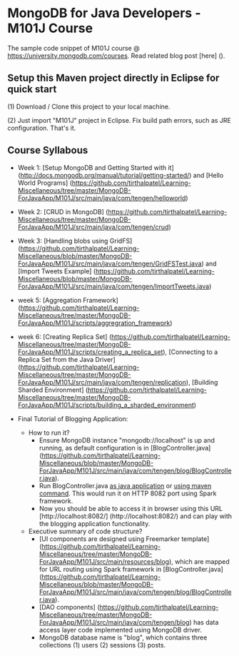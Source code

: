 MongoDB for Java Developers - M101J Course
============================================

The sample code snippet of M101J course @ https://university.mongodb.com/courses. Read related blog post [here] ().


Setup this Maven project directly in Eclipse for quick start 
-------------------------------------------------------------
(1) Download / Clone this project to your local machine.

(2) Just import "M101J" project in Eclipse. Fix build path errors, such as JRE configuration. That's it.


Course Syllabous
-----------------

* Week 1: [Setup MongoDB and Getting Started with it] (http://docs.mongodb.org/manual/tutorial/getting-started/) and [Hello World Programs] (https://github.com/tirthalpatel/Learning-Miscellaneous/tree/master/MongoDB-ForJavaApp/M101J/src/main/java/com/tengen/helloworld)

* Week 2: [CRUD in MongoDB] (https://github.com/tirthalpatel/Learning-Miscellaneous/tree/master/MongoDB-ForJavaApp/M101J/src/main/java/com/tengen/crud)

* Week 3: [Handling blobs using GridFS] (https://github.com/tirthalpatel/Learning-Miscellaneous/blob/master/MongoDB-ForJavaApp/M101J/src/main/java/com/tengen/GridFSTest.java) and [Import Tweets Example] (https://github.com/tirthalpatel/Learning-Miscellaneous/blob/master/MongoDB-ForJavaApp/M101J/src/main/java/com/tengen/ImportTweets.java) 

* week 5: [Aggregation Framework] (https://github.com/tirthalpatel/Learning-Miscellaneous/tree/master/MongoDB-ForJavaApp/M101J/scripts/aggregration_framework)

* week 6: [Creating Replica Set] (https://github.com/tirthalpatel/Learning-Miscellaneous/tree/master/MongoDB-ForJavaApp/M101J/scripts/creating_a_replica_set), [Connecting to a Replica Set from the Java Driver] (https://github.com/tirthalpatel/Learning-Miscellaneous/tree/master/MongoDB-ForJavaApp/M101J/src/main/java/com/tengen/replication), [Building Sharded Environment] (https://github.com/tirthalpatel/Learning-Miscellaneous/tree/master/MongoDB-ForJavaApp/M101J/scripts/building_a_sharded_environment)

* Final Tutorial of Blogging Application:
	* How to run it? 
		- Ensure MongoDB instance "mongodb://localhost" is up and running, as default configuration is in [BlogController.java] (https://github.com/tirthalpatel/Learning-Miscellaneous/blob/master/MongoDB-ForJavaApp/M101J/src/main/java/com/tengen/blog/BlogController.java).
		- Run BlogController.java [as java application](https://github.com/tirthalpatel/Learning-Miscellaneous/blob/master/MongoDB-ForJavaApp/M101J/src/main/java/com/tengen/blog/BlogController.java) or [using maven command](https://github.com/tirthalpatel/Learning-Miscellaneous/blob/master/MongoDB-ForJavaApp/M101J/scripts/blog_app/run.sh). This would run it on HTTP 8082 port using Spark framework.
		- Now you should be able to access it in browser using this URL [http://localhost:8082/] (http://localhost:8082/) and can play with the blogging application functionality.
	* Executive summary of code structure?
		- [UI components are designed using Freemarker template] (https://github.com/tirthalpatel/Learning-Miscellaneous/tree/master/MongoDB-ForJavaApp/M101J/src/main/resources/blog), which are mapped for URL routing using Spark framework in [BlogController.java] (https://github.com/tirthalpatel/Learning-Miscellaneous/blob/master/MongoDB-ForJavaApp/M101J/src/main/java/com/tengen/blog/BlogController.java).
		- [DAO components] (https://github.com/tirthalpatel/Learning-Miscellaneous/tree/master/MongoDB-ForJavaApp/M101J/src/main/java/com/tengen/blog) has data access layer code implemented using MongoDB driver.
		- MongoDB database name is "blog", which contains three collections (1) users (2) sessions (3) posts.	 